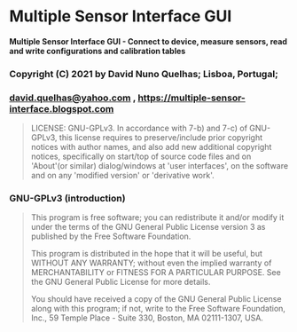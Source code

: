 

#   Multiple Sensor Interface GUI

####   Multiple Sensor Interface GUI - Connect to device, measure sensors, read and write configurations and calibration tables 
###   Copyright (C) 2021 by David Nuno Quelhas; Lisboa, Portugal;
###   david.quelhas@yahoo.com ,  https://multiple-sensor-interface.blogspot.com 
>  LICENSE: GNU-GPLv3. In accordance with 7-b) and 7-c) of GNU-GPLv3, this license requires
>    to preserve/include prior copyright notices with author names, and also
>    add new additional copyright notices, specifically on start/top of source 
>    code files and on 'About'(or similar) dialog/windows at 'user interfaces',
>    on the software and on any 'modified version' or 'derivative work'. 

### GNU-GPLv3 (introduction)                                                                                
>    This program is free software; you can redistribute it and/or modify it
>    under the terms of the GNU General Public License version 3 as published by
>    the Free Software Foundation.
>
>    This program is distributed in the hope that it will be useful, but
>    WITHOUT ANY WARRANTY; without even the implied warranty of MERCHANTABILITY
>    or FITNESS FOR A PARTICULAR PURPOSE.  See the GNU General Public License
>    for more details.
>
>    You should have received a copy of the GNU General Public License along
>    with this program; if not, write to the
>    Free Software Foundation, Inc.,
>    59 Temple Place - Suite 330, Boston, MA  02111-1307, USA.                   

 